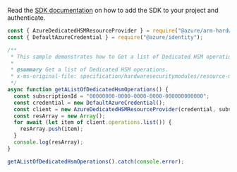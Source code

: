 Read the [SDK documentation](https://github.com/Azure/azure-sdk-for-js/blob/%40azure%2Farm-hardwaresecuritymodules_1.0.0/sdk/hardwaresecuritymodules/arm-hardwaresecuritymodules/README.md) on how to add the SDK to your project and authenticate.

```javascript
const { AzureDedicatedHSMResourceProvider } = require("@azure/arm-hardwaresecuritymodules");
const { DefaultAzureCredential } = require("@azure/identity");

/**
 * This sample demonstrates how to Get a list of Dedicated HSM operations.
 *
 * @summary Get a list of Dedicated HSM operations.
 * x-ms-original-file: specification/hardwaresecuritymodules/resource-manager/Microsoft.HardwareSecurityModules/stable/2021-11-30/examples/DedicatedHsm_OperationsList.json
 */
async function getAListOfDedicatedHsmOperations() {
  const subscriptionId = "00000000-0000-0000-0000-000000000000";
  const credential = new DefaultAzureCredential();
  const client = new AzureDedicatedHSMResourceProvider(credential, subscriptionId);
  const resArray = new Array();
  for await (let item of client.operations.list()) {
    resArray.push(item);
  }
  console.log(resArray);
}

getAListOfDedicatedHsmOperations().catch(console.error);
```
